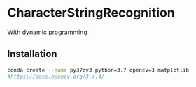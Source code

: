 # CharacterStringRecognition
With dynamic programming

## Installation

``` bash
conda create --name py37cv3 python=3.7 opencv=3 matplotlib
#https://docs.opencv.org/3.4.4/
```
